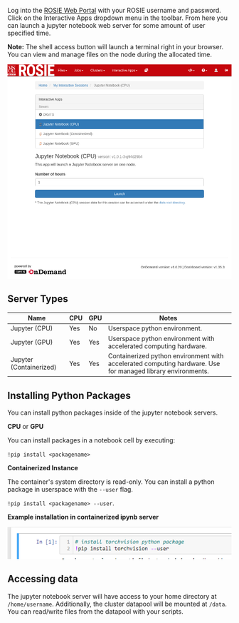 Log into the [ROSIE Web Portal](http://dh-ood.hpc.msoe.edu) with your ROSIE username and password. Click on the Interactive Apps dropdown menu in the toolbar. From here you can launch a jupyter notebook web server for some amount of user specified time.

**Note:** The shell access button will launch a terminal right in your browser. You can view and manage files on the node during the allocated time.

![Jupyter Notebook](../_images/ipynb.png)

## Server Types

| Name                    | CPU | GPU | Notes                             |
|-------------------------|-----|-----|-----------------------------------|
| Jupyter (CPU)           | Yes | No  | Userspace python environment.     |
| Jupyter (GPU)           | Yes | Yes | Userspace python environment with accelerated computing hardware. |
| Jupyter (Containerized) | Yes | Yes | Containerized python environment with accelerated computing hardware. Use for managed library environments. |

## Installing Python Packages

You can install python packages inside of the jupyter notebook servers.

**CPU** or **GPU**

You can install packages in a notebook cell by executing:

`!pip install <packagename>`

**Containerized Instance**

The container's system directory is read-only. You can install a python package in userspace with the `--user` flag.

`!pip install <packagename> --user`.

**Example installation in containerized ipynb server**

![Example installation in containerized ipynb server](../_images/ipynb_install_user.png)

## Accessing data

The jupyter notebook server will have access to your home directory at `/home/username`. Additionally, the cluster datapool will be mounted at `/data`. You can read/write files from the datapool with your scripts.
